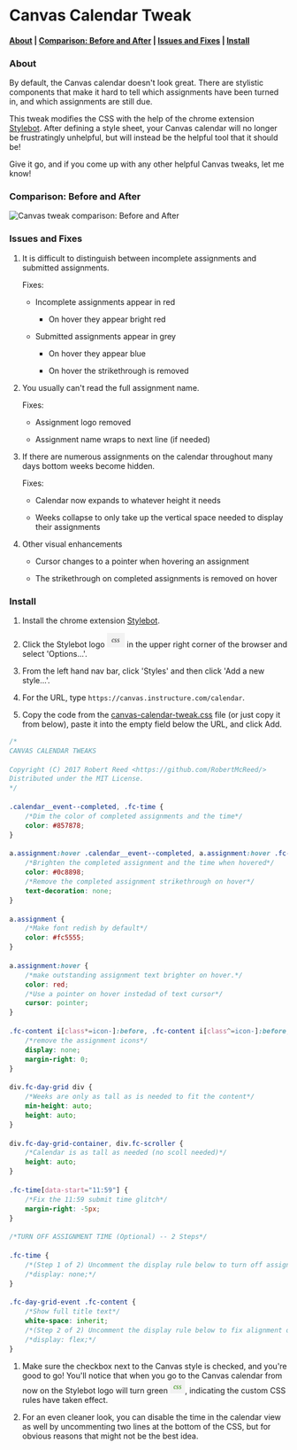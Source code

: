 # Canvas Calendar Tweak

#### [About](#about) | [Comparison: Before and After](#comparison-before-and-after) | [Issues and Fixes](#issues-and-fixes) | [Install](#install)


### About
By default, the Canvas calendar doesn't look great. There are stylistic components that make it hard to tell which assignments have been turned in, and which assignments are still due.

This tweak modifies the CSS with the help of the chrome extension [Stylebot](https://chrome.google.com/webstore/detail/stylebot/oiaejidbmkiecgbjeifoejpgmdaleoha). After defining a style sheet, your Canvas calendar will no longer be frustratingly unhelpful, but will instead be the helpful tool that it should be!

Give it go, and if you come up with any other helpful Canvas tweaks, let me know!

### Comparison: Before and After
![Canvas tweak comparison: Before and After](img/canvas-demo.gif)


### Issues and Fixes

1) It is difficult to distinguish between incomplete assignments and submitted assignments.

     Fixes:

    - Incomplete assignments appear in red

        - On hover they appear bright red


    - Submitted assignments appear in grey

        - On hover they appear blue

        - On hover the strikethrough is removed

2) You usually can't read the full assignment name.

     Fixes:

    - Assignment logo removed

    - Assignment name wraps to next line (if needed)

3) If there are numerous assignments on the calendar throughout many days bottom weeks become hidden.

     Fixes:

    - Calendar now expands to whatever height it needs

    - Weeks collapse to only take up the vertical space needed to display their assignments

4) Other visual enhancements

    - Cursor changes to a pointer when hovering an assignment

    - The strikethrough on completed assignments is removed on hover

### Install
1. Install the chrome extension [Stylebot](https://chrome.google.com/webstore/detail/stylebot/oiaejidbmkiecgbjeifoejpgmdaleoha).

1. Click the Stylebot logo ![Stylebot logo](img/stylebot.png) in the upper right corner of the browser and select 'Options...'.

1. From the left hand nav bar, click 'Styles' and then click 'Add a new style...'.

1. For the URL, type `https://canvas.instructure.com/calendar`.

1. Copy the code from the [canvas-calendar-tweak.css](canvas-calendar-tweak.css) file (or just copy it from below), paste it into the empty field below the URL, and click Add.
```css
/*
CANVAS CALENDAR TWEAKS

Copyright (C) 2017 Robert Reed <https://github.com/RobertMcReed/>
Distributed under the MIT License.
*/

.calendar__event--completed, .fc-time {
    /*Dim the color of completed assignments and the time*/
    color: #857878;
}

a.assignment:hover .calendar__event--completed, a.assignment:hover .fc-time {
    /*Brighten the completed assignment and the time when hovered*/
    color: #0c8898;
    /*Remove the completed assignment strikethrough on hover*/
    text-decoration: none;
}

a.assignment {
    /*Make font redish by default*/
    color: #fc5555;
}

a.assignment:hover {
    /*make outstanding assignment text brighter on hover.*/
    color: red;
    /*Use a pointer on hover instedad of text cursor*/
    cursor: pointer;
}

.fc-content i[class*=icon-]:before, .fc-content i[class^=icon-]:before, .fc-content a[class*=icon-]:before, .fc-content a[class^=icon-]:before {
    /*remove the assignment icons*/
    display: none;
    margin-right: 0;
}

div.fc-day-grid div {
    /*Weeks are only as tall as is needed to fit the content*/
    min-height: auto;
    height: auto;
}

div.fc-day-grid-container, div.fc-scroller {
    /*Calendar is as tall as needed (no scoll needed)*/
    height: auto;
}

.fc-time[data-start="11:59"] {
    /*Fix the 11:59 submit time glitch*/
    margin-right: -5px;
}

/*TURN OFF ASSIGNMENT TIME (Optional) -- 2 Steps*/

.fc-time {
    /*(Step 1 of 2) Uncomment the display rule below to turn off assignment time*/
    /*display: none;*/
}

.fc-day-grid-event .fc-content {
    /*Show full title text*/
    white-space: inherit;
    /*(Step 2 of 2) Uncomment the display rule below to fix alignment of the title when time is off*/
    /*display: flex;*/
}
```

1. Make sure the checkbox next to the Canvas style is checked, and you're good to go! You'll notice that when you go to the Canvas calendar from now on the Stylebot logo will turn green ![Stylebot logo](img/stylebot2.png), indicating the custom CSS rules have taken effect.

1. For an even cleaner look, you can disable the time in the calendar view as well by uncommenting two lines at the bottom of the CSS, but for obvious reasons that might not be the best idea.
